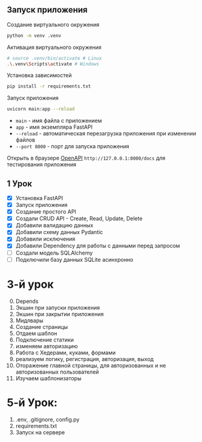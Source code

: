 ## Запуск приложения

Создание виртуального окружения

```bash
python -m venv .venv
```

Активация виртуального окружения

```bash
# source .venv/bin/activate # Linux
.\.venv\Scripts\activate # Windows
```

Установка зависимостей

```bash
pip install -r requirements.txt
```

Запуск приложения

```bash
uvicorn main:app --reload
```

- `main` - имя файла с приложением
- `app` - имя экземпляра FastAPI
- `--reload` - автоматическая перезагрузка приложения при изменении файлов
- `--port 8000` - порт для запуска приложения

Открыть в браузере  [OpenAPI](http://127.0.0.1:8000/docs) `http://127.0.0.1:8000/docs` для тестирования приложения

## 1 Урок

- [X] Установка FastAPI
- [X] Запуск приложения
- [X] Создание простого API
- [X] Создали CRUD API - Create, Read, Update, Delete
- [X] Добавили валидацию данных
- [X] Добавили схему данных  Pydantic
- [X] Добавили исключения
- [X] Добавили Dependency для работы с данными перед запросом
- [ ] Создали модель SQLAlchemy
- [ ] Подключили базу данных SQLite асинхронно

# 3-й урок

0. Depends
1. Экшин при запуски приложения
2. Экшин при закрытии приложения
3. Мидлвары
4. Создание страницы
5. Отдаем шаблон
6. Подключение статики
7. изменяем авторизацию
8. Работа с Хедерами, куками, формами
9. реализуем логику, регистрация, авторизация, выход
10. Оторажение главной страницы, для авторизованных и не авторизованных пользователей
11. Изучаем шаблонизаторы



# 5-й Урок:

1. .env, .gitignore, config.py
2. requirements.txt
3. Запуск на сервере
